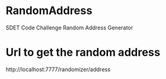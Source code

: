 # RandomAddress
SDET Code Challenge Random Address Generator

# Url to get the random address 
http://localhost:7777/randomizer/address
